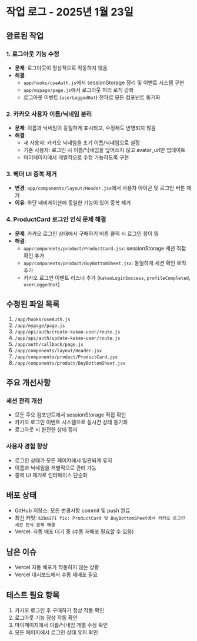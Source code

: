 # 작업 로그 - 2025년 1월 23일

## 완료된 작업

### 1. 로그아웃 기능 수정
- **문제**: 로그아웃이 정상적으로 작동하지 않음
- **해결**:
  - `app/hooks/useAuth.js`에서 sessionStorage 정리 및 이벤트 시스템 구현
  - `app/mypage/page.js`에서 로그아웃 처리 로직 강화
  - 로그아웃 이벤트 (`userLoggedOut`) 전파로 모든 컴포넌트 동기화

### 2. 카카오 사용자 이름/닉네임 분리
- **문제**: 이름과 닉네임이 동일하게 표시되고, 수정해도 반영되지 않음
- **해결**:
  - 새 사용자: 카카오 닉네임을 초기 이름/닉네임으로 설정
  - 기존 사용자: 로그인 시 이름/닉네임을 덮어쓰지 않고 avatar_url만 업데이트
  - 마이페이지에서 개별적으로 수정 가능하도록 구현

### 3. 헤더 UI 중복 제거
- **변경**: `app/components/layout/Header.jsx`에서 사용자 아이콘 및 로그인 버튼 제거
- **이유**: 하단 네비게이션에 동일한 기능이 있어 중복 제거

### 4. ProductCard 로그인 인식 문제 해결
- **문제**: 카카오 로그인 상태에서 구매하기 버튼 클릭 시 로그인 창이 뜸
- **해결**:
  - `app/components/product/ProductCard.jsx`: sessionStorage 세션 직접 확인 추가
  - `app/components/product/BuyBottomSheet.jsx`: 동일하게 세션 확인 로직 추가
  - 카카오 로그인 이벤트 리스너 추가 (`kakaoLoginSuccess`, `profileCompleted`, `userLoggedOut`)

## 수정된 파일 목록

1. `/app/hooks/useAuth.js`
2. `/app/mypage/page.js`
3. `/app/api/auth/create-kakao-user/route.js`
4. `/app/api/auth/update-kakao-user/route.js`
5. `/app/auth/callback/page.js`
6. `/app/components/layout/Header.jsx`
7. `/app/components/product/ProductCard.jsx`
8. `/app/components/product/BuyBottomSheet.jsx`

## 주요 개선사항

### 세션 관리 개선
- 모든 주요 컴포넌트에서 sessionStorage 직접 확인
- 카카오 로그인 이벤트 시스템으로 실시간 상태 동기화
- 로그아웃 시 완전한 상태 정리

### 사용자 경험 향상
- 로그인 상태가 모든 페이지에서 일관되게 유지
- 이름과 닉네임을 개별적으로 관리 가능
- 중복 UI 제거로 인터페이스 단순화

## 배포 상태
- GitHub 저장소: 모든 변경사항 commit 및 push 완료
- 최신 커밋: `62ba171 fix: ProductCard 및 BuyBottomSheet에서 카카오 로그인 세션 인식 문제 해결`
- Vercel: 자동 배포 대기 중 (수동 재배포 필요할 수 있음)

## 남은 이슈
- Vercel 자동 배포가 작동하지 않는 상황
- Vercel 대시보드에서 수동 재배포 필요

## 테스트 필요 항목
1. 카카오 로그인 후 구매하기 정상 작동 확인
2. 로그아웃 기능 정상 작동 확인
3. 마이페이지에서 이름/닉네임 개별 수정 확인
4. 모든 페이지에서 로그인 상태 유지 확인